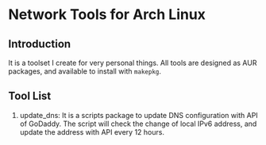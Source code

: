 # Network Tools for Arch Linux

## Introduction

It is a toolset I create for very personal things. All tools are designed as AUR packages, and available to install with `makepkg`.

## Tool List

1. update_dns: It is a scripts package to update DNS configuration with API of GoDaddy. The script will check the change of local IPv6 address, and update the address with API every 12 hours.

